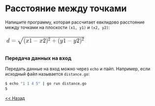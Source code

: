 # Расстояние между точками

Напишите программу, которая рассчитает евклидово расстояние между точками на плоскости `(x1, y1)` и `(x2, y2)`:

![](./img/task2.png)

### Передача данных на вход

Передать данные на вход можно через `echo` и пайп. Например, если исходный файл называется `distance.go`:

```bash
$ echo "1 1 4 5" | go run distance.go
5
```

[<< Назад](../consts.md)